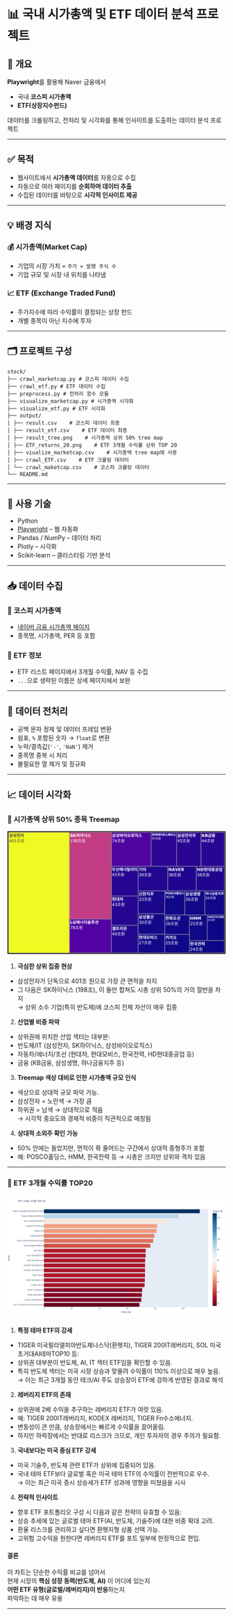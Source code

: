 # 📊 국내 시가총액 및 ETF 데이터 분석 프로젝트

## 🧾 개요
**Playwright**를 활용해 Naver 금융에서  
- 국내 **코스피 시가총액**
- **ETF(상장지수펀드)**
  
데이터를 크롤링하고, 전처리 및 시각화를 통해 인사이트를 도출하는 데이터 분석 프로젝트


---

## ✅ 목적
- 웹사이트에서 **시가총액 데이터**를 자동으로 수집
- 자동으로 여러 페이지를 **순회하며 데이터 추출**
- 수집된 데이터를 바탕으로 **시각적 인사이트 제공**


---

## 💡 배경 지식

### 💰 시가총액(Market Cap)
- 기업의 시장 가치 = `주가 × 발행 주식 수`
- 기업 규모 및 시장 내 위치를 나타냄

### 📈 ETF (Exchange Traded Fund)
- 주가지수에 따라 수익률이 결정되는 상장 펀드
- 개별 종목이 아닌 지수에 투자


---

## 🗂️ 프로젝트 구성

```
stock/
├── crawl_marketcap.py # 코스피 데이터 수집
├── crawl_etf.py # ETF 데이터 수집
├── preprocess.py # 전처리 함수 모듈
├── visualize_marketcap.py # 시가총액 시각화
├── visualize_etf.py # ETF 시각화
├── output/
│ ├── result.csv    # 코스피 데이터 최종
│ ├── result_etf.csv    # ETF 데이터 최종
│ ├── result_tree.png    # 시가총액 상위 50% tree map
│ ├── ETF_returns_20.png    # ETF 3개월 수익률 상위 TOP 20
│ ├── viualize_marketcap.csv    # 시가총액 tree map에 사용
│ ├── crawl_ETF.csv    # ETF 크롤링 데이터
│ └── crawl_maketcap.csv    # 코스피 크롤링 데이터
└── README.md
```

---

## 🧰 사용 기술

- Python
- [Playwright](https://playwright.dev/python/) – 웹 자동화
- Pandas / NumPy – 데이터 처리
- Plotly – 시각화
- Scikit-learn – 클러스터링 기반 분석


---

## 📥 데이터 수집

### 📌 코스피 시가총액
- [네이버 금융 시가총액 페이지](https://finance.naver.com/sise/sise_market_sum.naver)
- 종목명, 시가총액, PER 등 포함

### 📌 ETF 정보
- ETF 리스트 페이지에서 3개월 수익률, NAV 등 수집
- `...`으로 생략된 이름은 상세 페이지에서 보완


---

## 🧼 데이터 전처리
- 공백 문자 정제 및 데이터 프레임 변환
- 쉼표, `%` 포함된 숫자 → `float`로 변환
- 누락/결측값(`'-'`, `'NaN'`) 제거
- 종목명 중복 시 처리
- 불필요한 열 제거 및 정규화


---

## 📈 데이터 시각화

### 📌 시가총액 상위 50% 종목 Treemap
![시가총액 상위 50%](output/result_tree.png)
1. **극심한 상위 집중 현상**
  - 삼성전자가 단독으로 401조 원으로 가장 큰 면적을 차지
  - 그 다음은 SK하이닉스 (198조), 이 둘만 합쳐도 시총 상위 50%의 거의 절반을 차지  
  → 상위 소수 기업(특히 반도체)에 코스피 전체 자산이 매우 집중


2. **산업별 비중 파악**
  - 상위권에 위치한 산업 섹터는 대부분:
  - 반도체/IT (삼성전자, SK하이닉스, 삼성바이오로직스)
  - 자동차/에너지/조선 (현대차, 현대모비스, 한국전력, HD현대중공업 등)
  - 금융 (KB금융, 삼성생명, 하나금융지주 등)


3. **Treemap 색상 대비로 인한 시가총액 규모 인식**
  - 색상으로 상대적 규모 파악 가능.
  - 삼성전자 = 노란색 → 가장 큼
  - 하위권 = 남색 → 상대적으로 적음  
  → 시각적 중요도와 경제적 비중이 직관적으로 매칭됨


  4. **상대적 소외주 확인 가능**
  - 50% 안에는 들었지만, 면적이 확 줄어드는 구간에서 상대적 중형주가 포함
  - 예: POSCO홀딩스, HMM, 한국전력 등 → 시총은 크지만 상위와 격차 있음

---

### 📌 ETF 3개월 수익률 TOP20
![ETF TOP20](output/ETF_returns_20.png)
 1. **특정 테마 ETF의 강세**
  - TIGER 미국필라델피아반도체나스닥(환헷지), TIGER 200IT레버리지, SOL 미국초거대AI테마TOP10 등:
  - 상위권 대부분이 반도체, AI, IT 섹터 ETF임을 확인할 수 있음.
  - 특히 반도체 섹터는 미국 시장 상승과 맞물려 수익률이 110% 이상으로 매우 높음.  
  → 이는 최근 3개월 동안 테크/AI 주도 상승장이 ETF에 강하게 반영된 결과로 해석


2. **레버리지 ETF의 존재**
  - 상위권에 2배 수익을 추구하는 레버리지 ETF가 여럿 있음.
  - 예: TIGER 200IT레버리지, KODEX 레버리지, TIGER Fn수소에너지.
  - 변동성이 큰 만큼, 상승장에서는 빠르게 수익률을 끌어올림.
  - 하지만 하락장에서는 반대로 리스크가 크므로, 개인 투자자의 경우 주의가 필요함.


3. **국내보다는 미국 중심 ETF 강세**
  - 미국 기술주, 반도체 관련 ETF가 상위에 집중되어 있음.
  - 국내 테마 ETF보다 글로벌 혹은 미국 테마 ETF의 수익률이 전반적으로 우수.  
  → 이는 최근 미국 증시 상승세가 ETF 성과에 영향을 미쳤음을 시사


4. **전략적 인사이트**
  - 향후 ETF 포트폴리오 구성 시 다음과 같은 전략이 유효할 수 있음:
  - 상승 추세에 있는 글로벌 테마 ETF(AI, 반도체, 기술주)에 대한 비중 확대 고려.
  - 환율 리스크를 관리하고 싶다면 환헷지형 상품 선택 가능.
  - 고위험 고수익을 원한다면 레버리지 ETF를 포트 일부에 한정적으로 편입.

  #### 결론 
  이 차트는 단순한 수익률 비교를 넘어서  
  현재 시장의 **핵심 성장 동력(반도체, AI)** 이 어디에 있는지  
  **어떤 ETF 유형(글로벌/레버리지)이 반응**하는지  
  파악하는 데 매우 유용

---
